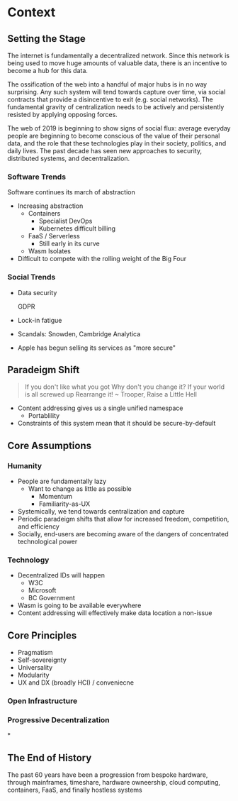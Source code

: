 # Context

## Setting the Stage

The internet is fundamentally a decentralized network. Since this network is being used to move huge amounts of valuable data, there is an incentive to become a hub for this data.

The ossification of the web into a handful of major hubs is in no way surprising. Any such system will tend towards capture over time, via social contracts that provide a disincentive to exit \(e.g. social networks\). The fundamental gravity of centralization needs to be actively and persistently resisted by applying opposing forces.

The web of 2019 is beginning to show signs of social flux: average everyday people are beginning to become conscious of the value of their personal data, and the role that these technologies play in their society, politics, and daily lives. The past decade has seen new approaches to security, distributed systems, and decentralization.

### Software Trends

Software continues its march of abstraction

* Increasing abstraction
  * Containers
    * Specialist DevOps
    * Kubernetes difficult billing
  * FaaS / Serverless
    * Still early in its curve
  * Wasm Isolates
* Difficult to compete with the rolling weight of the Big Four

### Social Trends

* Data security

   GDPR

* Lock-in fatigue
* Scandals: Snowden, Cambridge Analytica
* Apple has begun selling its services as "more secure"

## Paradeigm Shift

> If you don't like what you got Why don't you change it? If your world is all screwed up Rearrange it! ~ Trooper, Raise a Little Hell

* Content addressing gives us a single unified namespace
  * Portablility
* Constraints of this system mean that it should be secure-by-default

## Core Assumptions

### Humanity

* People are fundamentally lazy
  * Want to change as little as possible
    * Momentum
    * Familiarity-as-UX
* Systemically, we tend towards centralization and capture
* Periodic paradeigm shifts that allow for increased freedom, competition, and efficiency
* Socially, end-users are becoming aware of the dangers of concentrated technological power

### Technology

* Decentralized IDs will happen
  * W3C
  * Microsoft
  * BC Government
* Wasm is going to be available everywhere
* Content addressing will effectively make data location a non-issue

## Core Principles

* Pragmatism
* Self-sovereignty
* Universality
* Modularity
* UX and DX \(broadly HCI\) / conveniecne

### Open Infrastructure

### Progressive Decentralization

\*

## The End of History

The past 60 years have been a progression from bespoke hardware, through mainframes, timeshare, hardware owneership, cloud computing, containers, FaaS, and finally hostless systems

